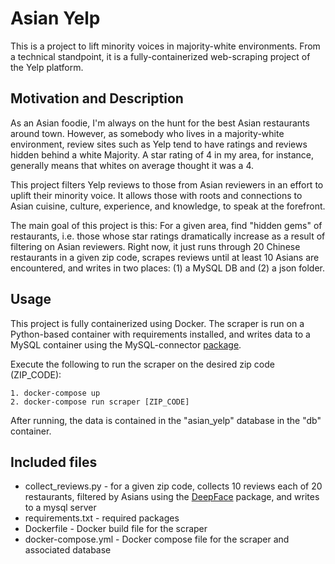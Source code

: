 # Asian Yelp

This is a project to lift minority voices in majority-white environments. From a technical standpoint, it is a fully-containerized web-scraping project of the Yelp platform.

## Motivation and Description

As an Asian foodie, I'm always on the hunt for the best Asian restaurants around town. 
However, as somebody who lives in a majority-white environment, review sites such as Yelp tend to have ratings and reviews hidden behind a white Majority.
A star rating of 4 in my area, for instance, generally means that whites on average thought it was a 4.

This project filters Yelp reviews to those from Asian reviewers in an effort to uplift their minority voice.
It allows those with roots and connections to Asian cuisine, culture, experience, and knowledge, to speak at the forefront.

The main goal of this project is this: For a given area, find "hidden gems" of restaurants, i.e. those whose star ratings dramatically increase as a result of filtering on Asian reviewers. Right now, it just runs through 20 Chinese restaurants in a given zip code, scrapes reviews until at least 10 Asians are encountered, and writes in two places: (1) a MySQL DB and (2) a json folder.

## Usage

This project is fully containerized using Docker. The scraper is run on a Python-based container with requirements installed, and writes data to a MySQL container using the MySQL-connector [package](https://dev.mysql.com/doc/connector-python/en/). 

Execute the following to run the scraper on the desired zip code (ZIP_CODE):
```
1. docker-compose up
2. docker-compose run scraper [ZIP_CODE]
```

After running, the data is contained in the "asian_yelp" database in the "db" container.

## Included files
- collect_reviews.py - for a given zip code, collects 10 reviews each of 20 restaurants, filtered by Asians using the [DeepFace](https://github.com/serengil/deepface) package, and writes to a mysql server
- requirements.txt - required packages
- Dockerfile - Docker build file for the scraper
- docker-compose.yml - Docker compose file for the scraper and associated database
